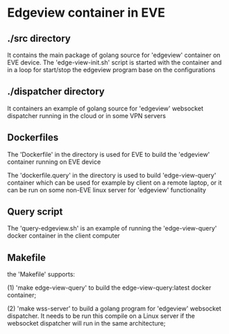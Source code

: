 # Edgeview container in EVE

## ./src directory

It contains the main package of golang source for 'edgeview' container on EVE device. The 'edge-view-init.sh' script is started with the container and in a loop for start/stop the edgeview program base on the configurations

## ./dispatcher directory

It containers an example of golang source for 'edgeview' websocket dispatcher running in the cloud or in some VPN servers

## Dockerfiles

The 'Dockerfile' in the directory is used for EVE to build the 'edgeview' container running on EVE device

The 'dockerfile.query' in the directory is used to build 'edge-view-query' container which can be used for example by client on a remote laptop, or it can be run on some non-EVE linux server for 'edgeview' functionality

## Query script

The 'query-edgeview.sh' is an example of running the 'edge-view-query' docker container in the client computer

## Makefile

the 'Makefile' supports:

(1) 'make edge-view-query' to build the edge-view-query:latest docker container;

(2) 'make wss-server' to build a golang program for 'edgeview' websocket dispatcher. It needs to be run this compile on a Linux server if the websocket dispatcher will run in the same architecture;
